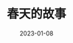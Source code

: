 ---
title: "春天的故事"
date: "2023-01-08"
price: "50.00"
theaters: ["中国电影资料馆艺术影院"]
remark: ['学术放映', '1990']
---